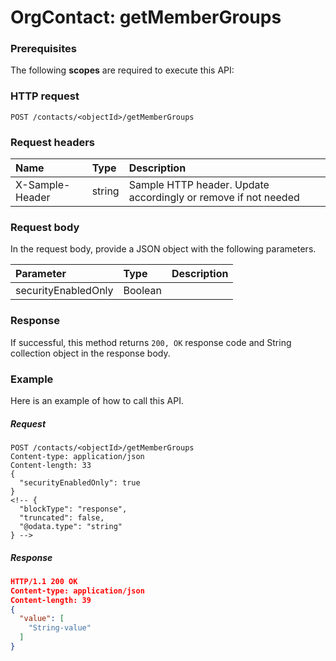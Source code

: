 # OrgContact: getMemberGroups


### Prerequisites
The following **scopes** are required to execute this API: 
### HTTP request
<!-- { "blockType": "ignored" } -->
```http
POST /contacts/<objectId>/getMemberGroups

```
### Request headers
| Name       | Type | Description|
|:---------------|:--------|:----------|
| X-Sample-Header  | string  | Sample HTTP header. Update accordingly or remove if not needed|

### Request body
In the request body, provide a JSON object with the following parameters.

| Parameter	   | Type	|Description|
|:---------------|:--------|:----------|
|securityEnabledOnly|Boolean||

### Response
If successful, this method returns `200, OK` response code and String collection object in the response body.

### Example
Here is an example of how to call this API.
##### Request
<!-- {
  "blockType": "request",
  "name": "orgcontact_getmembergroups"
}-->
```http
POST /contacts/<objectId>/getMemberGroups
Content-type: application/json
Content-length: 33
{
  "securityEnabledOnly": true
}
<!-- {
  "blockType": "response",
  "truncated": false,
  "@odata.type": "string"
} -->
```
##### Response
```json
HTTP/1.1 200 OK
Content-type: application/json
Content-length: 39
{
  "value": [
    "String-value"
  ]
}
```

<!-- uuid: 5f651768-9c2a-4ea5-ade4-56c13bf1c268
2015-10-16 10:08:00 UTC -->
<!-- {
  "type": "#page.annotation",
  "description": "OrgContact: getMemberGroups",
  "keywords": "",
  "section": "documentation",
  "tocPath": ""
}-->